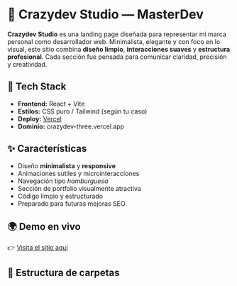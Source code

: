 # 🧠 Crazydev Studio — MasterDev

**Crazydev Studio** es una landing page diseñada para representar mi marca personal como desarrollador web. Minimalista, elegante y con foco en lo visual, este sitio combina **diseño limpio**, **interacciones suaves** y **estructura profesional**. Cada sección fue pensada para comunicar claridad, precisión y creatividad.

## 🚀 Tech Stack

- **Frontend:** React + Vite
- **Estilos:** CSS puro / Tailwind (según tu caso)
- **Deploy:** [Vercel](https://vercel.com)
- **Dominio:** crazydev-three.vercel.app

## ✨ Características

- Diseño **minimalista** y **responsive**
- Animaciones sutiles y microinteracciones
- Navegación tipo *hamburguesa*
- Sección de portfolio visualmente atractiva
- Código limpio y estructurado
- Preparado para futuras mejoras SEO

## 🌍 Demo en vivo

👉 [Visita el sitio aquí](https://crazydev-three.vercel.app)

## 🧩 Estructura de carpetas
